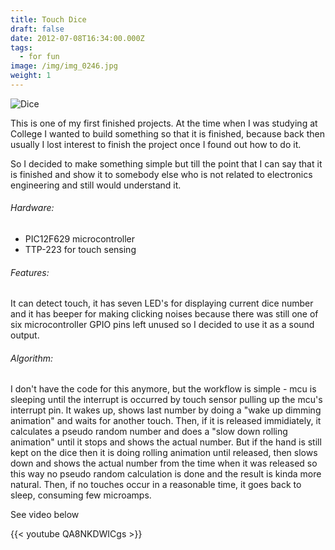 ```yaml
---
title: Touch Dice
draft: false
date: 2012-07-08T16:34:00.000Z
tags:
  - for fun
image: /img/img_0246.jpg
weight: 1
---
```

![Dice](/img/img_0246.jpg "Dice")

This is one of my first finished projects. At the time when I was studying at College I wanted to build something so that it is finished, because back then usually I lost interest to finish the project once I found out how to do it. 
<!--more-->
So I decided to make something simple but till the point that I can say that it is finished and show it to somebody else who is not related to electronics engineering and still would understand it.

###### Hardware:

* PIC12F629 microcontroller
* TTP-223 for touch sensing

###### Features:

It can detect touch, it has seven LED's for displaying current dice number and it has beeper for making clicking noises because there was still one of six microcontroller GPIO pins left unused so I decided to use it as a sound output.

###### Algorithm:

I don't have the code for this anymore, but the workflow is simple - mcu is sleeping until the interrupt is occurred by touch sensor pulling up the mcu's interrupt pin. It wakes up, shows last number by doing a "wake up dimming animation" and waits for another touch. Then, if it is released immidiately, it calculates a pseudo random number and does a "slow down rolling animation" until it stops and shows the actual number. But if the hand is still kept on the dice then it is doing rolling animation until released, then slows down and shows the actual number from the time when it was released so this way no pseudo random calculation is done and the result is kinda more natural. Then, if no touches occur in a reasonable time, it goes back to sleep, consuming few microamps.

See video below

{{< youtube QA8NKDWICgs >}}